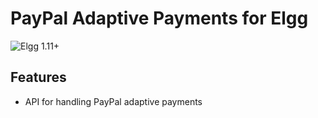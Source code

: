 PayPal Adaptive Payments for Elgg
=================================
![Elgg 1.11+](https://img.shields.io/badge/Elgg-1.11+-orange.svg?style=flat-square)

## Features

 * API for handling PayPal adaptive payments




